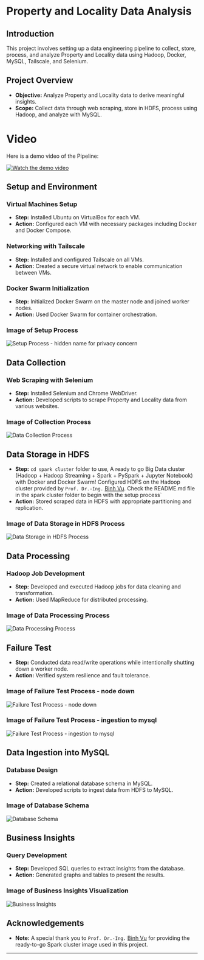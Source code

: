 # Property and Locality Data Analysis

## Introduction
This project involves setting up a data engineering pipeline to collect, store, process, and analyze Property and Locality data using Hadoop, Docker, MySQL, Tailscale, and Selenium.

## Project Overview
- **Objective:** Analyze Property and Locality data to derive meaningful insights.
- **Scope:** Collect data through web scraping, store in HDFS, process using Hadoop, and analyze with MySQL.

# Video

Here is a demo video of the Pipeline:

[![Watch the demo video](https://img.youtube.com/vi/0sdQdd7E67o/maxresdefault.jpg)](https://www.youtube.com/watch?v=0sdQdd7E67o)

## Setup and Environment
### Virtual Machines Setup
- **Step:** Installed Ubuntu on VirtualBox for each VM.
- **Action:** Configured each VM with necessary packages including Docker and Docker Compose.

### Networking with Tailscale
- **Step:** Installed and configured Tailscale on all VMs.
- **Action:** Created a secure virtual network to enable communication between VMs.

### Docker Swarm Initialization
- **Step:** Initialized Docker Swarm on the master node and joined worker nodes.
- **Action:** Used Docker Swarm for container orchestration.

### Image of Setup Process
![Setup Process - hidden name for privacy concern](/images/setup.png)

## Data Collection
### Web Scraping with Selenium
- **Step:** Installed Selenium and Chrome WebDriver.
- **Action:** Developed scripts to scrape Property and Locality data from various websites.

### Image of Collection Process
![Data Collection Process](/images/collection.png)

## Data Storage in HDFS
- **Step:** `cd spark cluster` folder to use, A ready to go Big Data cluster (Hadoop + Hadoop Streaming + Spark + PySpark + Jupyter Notebook) with Docker and Docker Swarm! 
Configured HDFS on the Hadoop cluster provided by `Prof. Dr.-Ing.` [Binh Vu](https://github.com/binhvd). Check the README.md file in the spark cluster folder to begin with the setup process`
- **Action:** Stored scraped data in HDFS with appropriate partitioning and replication.

### Image of Data Storage in HDFS Process
![Data Storage in HDFS Process](/images/datastorage.png)

## Data Processing
### Hadoop Job Development
- **Step:** Developed and executed Hadoop jobs for data cleaning and transformation.
- **Action:** Used MapReduce for distributed processing.

### Image of Data Processing Process
![Data Processing Process](/images/dataprocessing.png)

## Failure Test
- **Step:** Conducted data read/write operations while intentionally shutting down a worker node.
- **Action:** Verified system resilience and fault tolerance.

### Image of Failure Test Process - node down
![Failure Test Process - node down](/images/failuretest.png)

### Image of Failure Test Process - ingestion to mysql
![Failure Test Process - ingestion to mysql](/images/ingestion.png)

## Data Ingestion into MySQL
### Database Design
- **Step:** Created a relational database schema in MySQL.
- **Action:** Developed scripts to ingest data from HDFS to MySQL.

### Image of Database Schema
![Database Schema](/images/datamodeling.png)

## Business Insights
### Query Development
- **Step:** Developed SQL queries to extract insights from the database.
- **Action:** Generated graphs and tables to present the results.

### Image of Business Insights Visualization
![Business Insights](/images/crimessolved.png)

## Acknowledgements
- **Note:** A special thank you to `Prof. Dr.-Ing.` [Binh Vu](https://github.com/binhvd) for providing the ready-to-go Spark cluster image used in this project.
---

